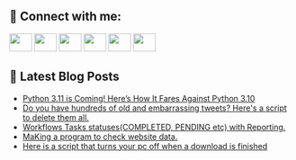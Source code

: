 ## 🔎 Connect with me:
[<img height="32" width="40" src="https://cdn.jsdelivr.net/npm/simple-icons@v5/icons/telegram.svg" />](https://t.me/bullbesh)
[<img height="32" width="40" src="https://cdn.jsdelivr.net/npm/simple-icons@v5/icons/vk.svg" />](https://vk.com/bullbesh)
[<img height="32" width="40" src="https://cdn.jsdelivr.net/npm/simple-icons@v5/icons/twitter.svg" />](https://twitter.com/bullbesh1)
[<img height="32" width="40" src="https://cdn.jsdelivr.net/npm/simple-icons@v5/icons/instagram.svg" />](https://www.instagram.com/bullbesh)
[<img height="32" width="40" src="https://cdn.jsdelivr.net/npm/simple-icons@v5/icons/reddit.svg" />](https://www.reddit.com/user/bullbesh)
[<img height="32" width="40" src="https://cdn.jsdelivr.net/npm/simple-icons@v5/icons/youtube.svg" />](https://www.youtube.com/channel/UCtfjRs6uzgq5mfm8S06WTcg)

## 📕 Latest Blog Posts
<!-- BLOG-POST-LIST:START -->
- [Python 3.11 is Coming! Here’s How It Fares Against Python 3.10](https://www.reddit.com/r/Python/comments/u2orpk/python_311_is_coming_heres_how_it_fares_against/)
- [Do you have hundreds of old and embarrassing tweets? Here&#39;s a script to delete them all.](https://www.reddit.com/r/Python/comments/u2o1al/do_you_have_hundreds_of_old_and_embarrassing/)
- [Workflows Tasks statuses&lpar;COMPLETED, PENDING etc&rpar; with Reporting.](https://www.reddit.com/r/Python/comments/u2nvoo/workflows_tasks_statusescompleted_pending_etc/)
- [MaKing a program to check website data.](https://www.reddit.com/r/Python/comments/u2lv1t/making_a_program_to_check_website_data/)
- [Here is a script that turns your pc off when a download is finished](https://www.reddit.com/r/Python/comments/u2ln8f/here_is_a_script_that_turns_your_pc_off_when_a/)
<!-- BLOG-POST-LIST:END -->
